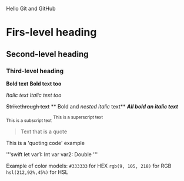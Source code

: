 Hello Git and GitHub

# Firs-level heading
## Second-level heading
### Third-level heading

**Bold text**
__Bold text too__

*Italic text*
_Italic text too_

~~Strikethrough text~~
** Bold and _nested italic_ text**
***All bold an italic text***

<sub>This is a subscript text</sub>
<sup>This is a superscript text</sup>

>Text that is a quote

This is a 'quoting code' example

'''swift
let var1: Int
var var2: Double
'''

Example of color models:
`#333333` for HEX
`rgb(9, 105, 218)` for RGB
`hsl(212,92%,45%)` for HSL
